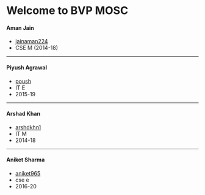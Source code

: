 Welcome to BVP MOSC
===================

#### Aman Jain
- [jainaman224](https://github.com/jainaman224)
- CSE M (2014-18)
---

#### Piyush Agrawal
- [poush](https://github.com/poush)
- IT E
- 2015-19
---

#### Arshad Khan
- [arshdkhn1](https://github.com/arshdkhn1)
- IT M
- 2014-18
---
#### Aniket Sharma
- [aniket965](https://github.com/aniket965)
- cse e
- 2016-20
